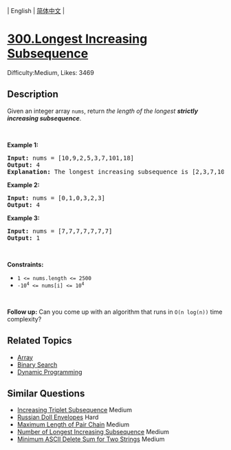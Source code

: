 
| English | [简体中文](problem_zh.md) |

# [300.Longest Increasing Subsequence](https://leetcode.com/problems/longest-increasing-subsequence/)
Difficulty:Medium, Likes: 3469

## Description

<p>Given an integer array <code>nums</code>, return <em>the length of the longest <strong>strictly increasing </strong></em><span data-keyword="subsequence-array"><em><strong>subsequence</strong></em></span>.</p>

<p>&nbsp;</p>
<p><strong class="example">Example 1:</strong></p>

<pre>
<strong>Input:</strong> nums = [10,9,2,5,3,7,101,18]
<strong>Output:</strong> 4
<strong>Explanation:</strong> The longest increasing subsequence is [2,3,7,101], therefore the length is 4.
</pre>

<p><strong class="example">Example 2:</strong></p>

<pre>
<strong>Input:</strong> nums = [0,1,0,3,2,3]
<strong>Output:</strong> 4
</pre>

<p><strong class="example">Example 3:</strong></p>

<pre>
<strong>Input:</strong> nums = [7,7,7,7,7,7,7]
<strong>Output:</strong> 1
</pre>

<p>&nbsp;</p>
<p><strong>Constraints:</strong></p>

<ul>
	<li><code>1 &lt;= nums.length &lt;= 2500</code></li>
	<li><code>-10<sup>4</sup> &lt;= nums[i] &lt;= 10<sup>4</sup></code></li>
</ul>

<p>&nbsp;</p>
<p><b>Follow up:</b>&nbsp;Can you come up with an algorithm that runs in&nbsp;<code>O(n log(n))</code> time complexity?</p>


## Related Topics

- [Array](https://leetcode.com/tag/array/)
- [Binary Search](https://leetcode.com/tag/binary-search/)
- [Dynamic Programming](https://leetcode.com/tag/dynamic-programming/)

## Similar Questions

- [Increasing Triplet Subsequence](../increasing-triplet-subsequence/README_EN.md) Medium 
- [Russian Doll Envelopes](../russian-doll-envelopes/README_EN.md) Hard 
- [Maximum Length of Pair Chain](../maximum-length-of-pair-chain/README_EN.md) Medium 
- [Number of Longest Increasing Subsequence](../number-of-longest-increasing-subsequence/README_EN.md) Medium 
- [Minimum ASCII Delete Sum for Two Strings](../minimum-ascii-delete-sum-for-two-strings/README_EN.md) Medium 
